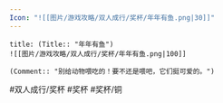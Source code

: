 ```yaml
---
Icon: "![[图片/游戏攻略/双人成行/奖杯/年年有鱼.png|30]]"
---
```

```ad-common-bronze-trophy
title: (Title:: "年年有鱼")
![[图片/游戏攻略/双人成行/奖杯/年年有鱼.png|100]]

(Comment:: "别给动物喂吃的！要不还是喂吧，它们挺可爱的。")
```

#双人成行/奖杯 #奖杯 #奖杯/铜
